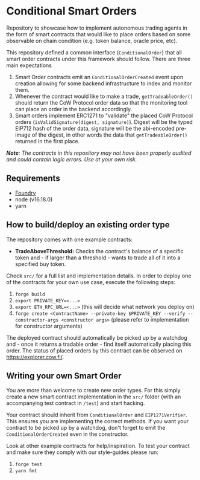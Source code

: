 # Conditional Smart Orders

Repository to showcase how to implement autonomous trading agents in the form of smart contracts that would like to place orders based on some observable on chain condition (e.g. token balance, oracle price, etc).

This repository defined a common interface (`ConditionalOrder`) that all smart order contracts under this framework should follow. There are three main expectations

1. Smart Order contracts emit an `ConditionalOrderCreated` event upon creation allowing for some backend infrastructure to index and monitor them.
2. Whenever the contract would like to make a trade, `getTradeableOrder()` should return the CoW Protocol order data so that the monitoring tool can place an order in the backend accordingly.
3. Smart orders implement ERC1271 to "validate" the placed CoW Protocol orders (`isValidSignature(digest, signature)`). Digest will be the typed EIP712 hash of the order data, signature will be the abi-encoded pre-image of the digest, in other words the data that `getTradeableOrder()` returned in the first place.

***Note**: The contracts in this repository may not have been properly audited and could contain logic errors. Use at your own risk.*

## Requirements

- [Foundry](https://github.com/foundry-rs/foundry)
- node (v16.18.0)
- yarn

## How to build/deploy an existing order type

The repository comes with one example contracts:

- **TradeAboveThreshold:** Checks the contract's balance of a specific token and - if larger than a threshold - wants to trade all of it into a specified buy token.

Check `src/` for a full list and implementation details. In order to deploy one of the contracts for your own use case, execute the following steps:

1. `forge build`
2. `export PRIVATE_KEY=<...>`
3. `export ETH_RPC_URL=<...>` (this will decide what network you deploy on)
4. `forge create <ContractName> --private-key $PRIVATE_KEY --verify --constructor-args <constructor args>` (please refer to implementation for constructor arguments)

The deployed contract should automatically be picked up by a watchdog and - once it returns a tradable order - find itself automatically placing this order. The status of placed orders by this contract can be observed on https://explorer.cow.fi/.

## Writing your own Smart Order

You are more than welcome to create new order types. For this simply create a new smart contract implementation in the `src/` folder (with an accompanying test contract in `/test`) and start hacking. 

Your contract should inherit from `ConditionalOrder` and `EIP1271Verifier`. This ensures you are implementing the correct methods. If you want your contract to be picked up by a watchdog, don't forget to emit the `ConditionalOrderCreated` even in the constructor.

Look at other example contracts for help/inspiration. To test your contract and make sure they comply with our style-guides please run:
1. `forge test`
2. `yarn fmt`
